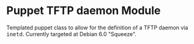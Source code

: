 Puppet TFTP daemon Module
=========================

Templated puppet class to allow for the definition of a TFTP daemon via <kbd>inetd</kbd>. Currently targeted at Debian 6.0 "Squeeze".
